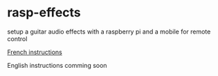 # rasp-effects
setup a guitar audio effects with a raspberry pi and a mobile for remote control

[French instructions](Setup_fr.md)

English instructions comming soon
